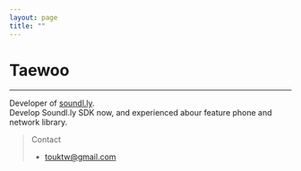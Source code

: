 ```yaml
---
layout: page
title: ""
---
```

# Taewoo
-----

Developer of <a href="http://soundl.ly" target="_blank">soundl.ly</a>.  
Develop Soundl.ly SDK now, and experienced abour feature phone and network library.  

> Contact
> 
> * [touktw@gmail.com](mailto:touktw@gmail.com)
> 


